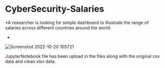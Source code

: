 # CyberSecurity-Salaries

*A researcher is looking for simple dashboard to illustrate the range of salaries across different countries around the world.

*

![Screenshot 2022-10-20 105721](https://user-images.githubusercontent.com/114568832/196905114-5b0cbc81-93ab-4950-96aa-47b721df48fc.png)

JupyterNotebook file has been upload in the files along with the original csv data and clean xlsx data.
